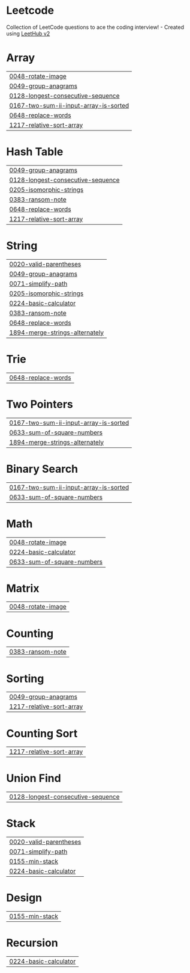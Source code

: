 # Leetcode
Collection of LeetCode questions to ace the coding interview! - Created using [LeetHub v2](https://github.com/arunbhardwaj/LeetHub-2.0)


# Array
|  |
| ------- |
| [0048-rotate-image](https://github.com/bashlogs/Leetcode/tree/master/0048-rotate-image) |
| [0049-group-anagrams](https://github.com/bashlogs/Leetcode/tree/master/0049-group-anagrams) |
| [0128-longest-consecutive-sequence](https://github.com/bashlogs/Leetcode/tree/master/0128-longest-consecutive-sequence) |
| [0167-two-sum-ii-input-array-is-sorted](https://github.com/bashlogs/Leetcode/tree/master/0167-two-sum-ii-input-array-is-sorted) |
| [0648-replace-words](https://github.com/bashlogs/Leetcode/tree/master/0648-replace-words) |
| [1217-relative-sort-array](https://github.com/bashlogs/Leetcode/tree/master/1217-relative-sort-array) |
# Hash Table
|  |
| ------- |
| [0049-group-anagrams](https://github.com/bashlogs/Leetcode/tree/master/0049-group-anagrams) |
| [0128-longest-consecutive-sequence](https://github.com/bashlogs/Leetcode/tree/master/0128-longest-consecutive-sequence) |
| [0205-isomorphic-strings](https://github.com/bashlogs/Leetcode/tree/master/0205-isomorphic-strings) |
| [0383-ransom-note](https://github.com/bashlogs/Leetcode/tree/master/0383-ransom-note) |
| [0648-replace-words](https://github.com/bashlogs/Leetcode/tree/master/0648-replace-words) |
| [1217-relative-sort-array](https://github.com/bashlogs/Leetcode/tree/master/1217-relative-sort-array) |
# String
|  |
| ------- |
| [0020-valid-parentheses](https://github.com/bashlogs/Leetcode/tree/master/0020-valid-parentheses) |
| [0049-group-anagrams](https://github.com/bashlogs/Leetcode/tree/master/0049-group-anagrams) |
| [0071-simplify-path](https://github.com/bashlogs/Leetcode/tree/master/0071-simplify-path) |
| [0205-isomorphic-strings](https://github.com/bashlogs/Leetcode/tree/master/0205-isomorphic-strings) |
| [0224-basic-calculator](https://github.com/bashlogs/Leetcode/tree/master/0224-basic-calculator) |
| [0383-ransom-note](https://github.com/bashlogs/Leetcode/tree/master/0383-ransom-note) |
| [0648-replace-words](https://github.com/bashlogs/Leetcode/tree/master/0648-replace-words) |
| [1894-merge-strings-alternately](https://github.com/bashlogs/Leetcode/tree/master/1894-merge-strings-alternately) |
# Trie
|  |
| ------- |
| [0648-replace-words](https://github.com/bashlogs/Leetcode/tree/master/0648-replace-words) |
# Two Pointers
|  |
| ------- |
| [0167-two-sum-ii-input-array-is-sorted](https://github.com/bashlogs/Leetcode/tree/master/0167-two-sum-ii-input-array-is-sorted) |
| [0633-sum-of-square-numbers](https://github.com/bashlogs/Leetcode/tree/master/0633-sum-of-square-numbers) |
| [1894-merge-strings-alternately](https://github.com/bashlogs/Leetcode/tree/master/1894-merge-strings-alternately) |
# Binary Search
|  |
| ------- |
| [0167-two-sum-ii-input-array-is-sorted](https://github.com/bashlogs/Leetcode/tree/master/0167-two-sum-ii-input-array-is-sorted) |
| [0633-sum-of-square-numbers](https://github.com/bashlogs/Leetcode/tree/master/0633-sum-of-square-numbers) |
# Math
|  |
| ------- |
| [0048-rotate-image](https://github.com/bashlogs/Leetcode/tree/master/0048-rotate-image) |
| [0224-basic-calculator](https://github.com/bashlogs/Leetcode/tree/master/0224-basic-calculator) |
| [0633-sum-of-square-numbers](https://github.com/bashlogs/Leetcode/tree/master/0633-sum-of-square-numbers) |
# Matrix
|  |
| ------- |
| [0048-rotate-image](https://github.com/bashlogs/Leetcode/tree/master/0048-rotate-image) |
# Counting
|  |
| ------- |
| [0383-ransom-note](https://github.com/bashlogs/Leetcode/tree/master/0383-ransom-note) |
# Sorting
|  |
| ------- |
| [0049-group-anagrams](https://github.com/bashlogs/Leetcode/tree/master/0049-group-anagrams) |
| [1217-relative-sort-array](https://github.com/bashlogs/Leetcode/tree/master/1217-relative-sort-array) |
# Counting Sort
|  |
| ------- |
| [1217-relative-sort-array](https://github.com/bashlogs/Leetcode/tree/master/1217-relative-sort-array) |
# Union Find
|  |
| ------- |
| [0128-longest-consecutive-sequence](https://github.com/bashlogs/Leetcode/tree/master/0128-longest-consecutive-sequence) |
# Stack
|  |
| ------- |
| [0020-valid-parentheses](https://github.com/bashlogs/Leetcode/tree/master/0020-valid-parentheses) |
| [0071-simplify-path](https://github.com/bashlogs/Leetcode/tree/master/0071-simplify-path) |
| [0155-min-stack](https://github.com/bashlogs/Leetcode/tree/master/0155-min-stack) |
| [0224-basic-calculator](https://github.com/bashlogs/Leetcode/tree/master/0224-basic-calculator) |
# Design
|  |
| ------- |
| [0155-min-stack](https://github.com/bashlogs/Leetcode/tree/master/0155-min-stack) |
# Recursion
|  |
| ------- |
| [0224-basic-calculator](https://github.com/bashlogs/Leetcode/tree/master/0224-basic-calculator) |